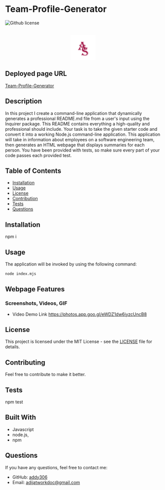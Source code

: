 # Team-Profile-Generator

![Github license](https://img.shields.io/badge/license-MIT-blue.svg)


<!-- Developer Signature and github details -->
<br />
<div align="center">
  <a href="https://addy306.github.io/Team-Profile-Generator/">
    <img src="./images/AS-logo.png" alt="Logo" width="80" height="80">
  </a>
  </div>


## Deployed page URL
[Team-Profile-Generator](https://addy306.github.io/Team-Profile-Generator/)


## Description
In this project I create a command-line application that dynamically generates a professional README.md file from a user's input using the Inquirer package.
This README contains everything a high-quality and professional should include.
Your task is to take the given starter code and convert it into a working Node.js command-line application. This application will take in information about employees on a software engineering team, then generates an HTML webpage that displays summaries for each person. You have been provided with tests, so make sure every part of your code passes each provided test.

## Table of Contents
- [Installation](#installation)
- [Usage](#usage)
- [License](#license)
- [Contribution](#contribution)
- [Tests](#tests)
- [Questions](#questions)

<!-- Add installation instructions here -->
## Installation 
npm i

<!-- Add usage information here -->
## Usage 
The application will be invoked by using the following command:

```bash
node index.mjs
```

## Webpage Features
### Screenshots, Videos, GIF
* Video Demo Link
https://photos.app.goo.gl/eWDZ1dw6iyzcUncB8



## License
This project is licensed under the MIT License - see the [LICENSE](LICENSE) file for details.

<!-- Add contributing guidelines here -->
## Contributing
Feel free to contribute to make it better.

<!-- Add information about how to run tests here -->
## Tests 
npm test

## Built With
* Javascript
* node.js, 
* npm


## Questions
If you have any questions, feel free to contact me:
- GitHub: [addy306](https://github.com/addy306)
- Email: adijatworkdoc@gmail.com
